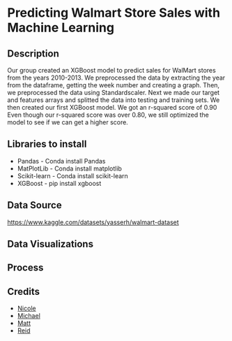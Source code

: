 # Predicting Walmart Store Sales with Machine Learning

## Description 
Our group created an XGBoost model to predict sales for WalMart stores from the years 2010-2013. We preprocessed the data by extracting the year from the dataframe, getting the week 
number and creating a graph. Then, we preprocessed the data using Standardscaler. Next we made our target and features arrays and splitted the data into
testing and training sets. We then created our first XGBoost model. We got an r-squared score of 0.90
Even though our r-squared score was over 0.80, we still optimized the model to see if we can get a higher score.

## Libraries to install
- Pandas - Conda install Pandas
- MatPlotLib - Conda install matplotlib
- Scikit-learn - Conda install scikit-learn
- XGBoost - pip install xgboost

## Data Source
https://www.kaggle.com/datasets/yasserh/walmart-dataset

## Data Visualizations 


## Process


## Credits
- [Nicole](https://github.com/Nicolemarie717) 
- [Michael](https://github.com/dibartm)
- [Matt](https://github.com/matthewdvp)
- [Reid](https://github.com/Reid04278)
